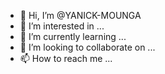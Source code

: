- 👋 Hi, I’m @YANICK-MOUNGA
- 👀 I’m interested in ...
- 🌱 I’m currently learning ...
- 💞️ I’m looking to collaborate on ...
- 📫 How to reach me ...

<!---
YANICK-MOUNGA/YANICK-MOUNGA is a ✨ special ✨ repository because its `README.md` (this file) appears on your GitHub profile.
You can click the Preview link to take a look at your changes.
--->
